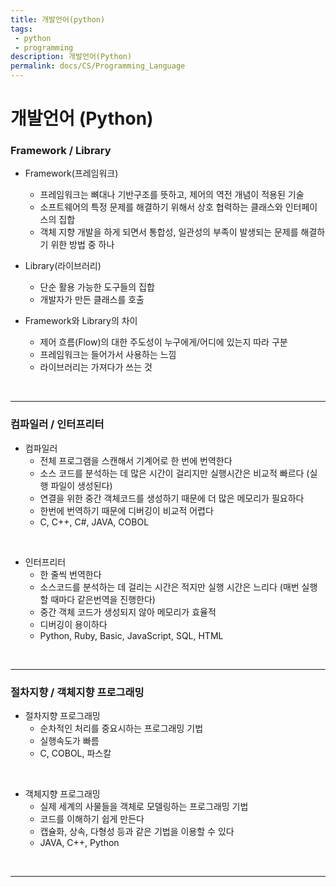 ```yaml
---
title: 개발언어(python)
tags: 
 - python
 - programming
description: 개발언어(Python)
permalink: docs/CS/Programming_Language
---
```


# 개발언어 (Python)

### Framework / Library
- Framework(프레임워크)
    - 프레임워크는 뼈대나 기반구조를 뜻하고, 제어의 역전 개념이 적용된 기술
    - 소프트웨어의 특정 문제를 해결하기 위해서 상호 협력하는 클래스와 인터페이스의 집합
    - 객체 지향 개발을 하게 되면서 통합성, 일관성의 부족이 발생되는 문제를 해결하기 위한 방법 중 하나  

- Library(라이브러리)
    - 단순 활용 가능한 도구들의 집합
    - 개발자가 만든 클래스를 호출  

- Framework와 Library의 차이
    - 제어 흐름(Flow)의 대한 주도성이 누구에게/어디에 있는지 따라 구분
    - 프레임워크는 들어가서 사용하는 느낌
    - 라이브러리는 가져다가 쓰는 것 

<br/>

---

### 컴파일러 / 인터프리터
- 컴파일러
    - 전체 프로그램을 스캔해서 기계어로 한 번에 번역한다
    - 소스 코드를 분석하는 데 많은 시간이 걸리지만 실행시간은 비교적 빠르다 (실행 파일이 생성된다)
    - 연결을 위한 중간 객체코드를 생성하기 때문에 더 많은 메모리가 필요하다
    - 한번에 번역하기 때문에 디버깅이 비교적 어렵다
    - C, C++, C#, JAVA, COBOL  
<br/>

- 인터프리터
    - 한 줄씩 번역한다 
    - 소스코드를 분석하는 데 걸리는 시간은 적지만 실행 시간은 느리다 (매번 실행할 때마다 같은번역을 진행한다)
    - 중간 객체 코드가 생성되지 않아 메모리가 효율적
    - 디버깅이 용이하다
    - Python, Ruby, Basic, JavaScript, SQL, HTML

<br/>

---

### 절차지향 / 객체지향 프로그래밍
- 절차지향 프로그래밍
    - 순차적인 처리를 중요시하는 프로그래밍 기법
    - 실행속도가 빠름
    - C, COBOL, 파스칼  
<br/>

- 객체지향 프로그래밍
    - 실제 세계의 사물들을 객체로 모델링하는 프로그래밍 기법
    - 코드를 이해하기 쉽게 만든다
    - 캡슐화, 상속, 다형성 등과 같은 기법을 이용할 수 있다
    - JAVA, C++, Python 

<br/>

---